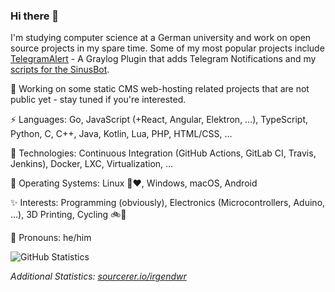 ### Hi there 👋

I'm studying computer science at a German university and work on open source projects in my spare time. Some of my most popular projects include [TelegramAlert](https://github.com/irgendwr/TelegramAlert) - A Graylog Plugin that adds Telegram Notifications and my [scripts for the SinusBot](https://github.com/irgendwr/sinusbot-scripts).

🔭 Working on some static CMS web-hosting related projects that are not public yet - stay tuned if you're interested.

⚡ Languages: Go, JavaScript (+React, Angular, Elektron, …), TypeScript, Python, C, C++, Java, Kotlin, Lua, PHP, HTML/CSS, …

🚀 Technologies: Continuous Integration (GitHub Actions, GitLab CI, Travis, Jenkins), Docker, LXC, Virtualization, …

💾 Operating Systems: Linux 🐧❤️, Windows, macOS, Android

✨ Interests: Programming (obviously), Electronics (Microcontrollers, Aduino, …), 3D Printing, Cycling 🚲🌳

💬 Pronouns: he/him

![GitHub Statistics](https://github-readme-stats.vercel.app/api?username=irgendwr&count_private=true&show_icons=true)

*Additional Statistics: [sourcerer.io/irgendwr](https://sourcerer.io/irgendwr)*

